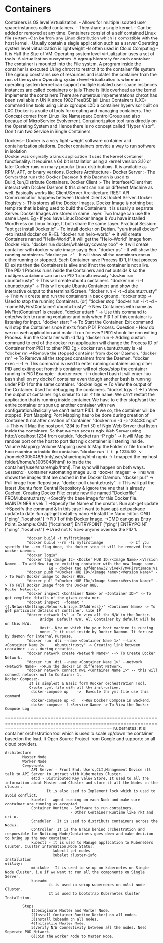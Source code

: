 # Containers
 Containers is OS level Virtualization.
    	- Allows for multiple isolated user space instances called containers.
    	- They share a single kernel.
    	- Can be added or removed at any time.
Containers consist of a self contained Linux file system
    	-Can be from any Linux distribution which is compatible with the host kernel.
    	-Usually contain a single application such as a server
Operating system level virtualization is lightweight
	-Is often used in Cloud Computing
	-It is Half the Size of VM.
Operating system level virtualization uses a set of tools
	-A virtualization subsystem
	-A cgroup hierarchy for each container
The container is mounted into the File system.
	A program inside the container is executed
	Using chroot to restrict it to the container file system
	The cgroup constrains use of resources and isolates the container from the rest of the system
Operating system level virtualization is where an operating system kernel can support multiple isolated user space instances
	Instances are called containers or jails
	There is little overhead as the kernel implements the containers
	There are numerous implementations
	chroot has been available in UNIX since 1982
	FreeBSD jail
	Linux Containers (LXC) command line tools using Linux cgroups
	LXD a container hypervisor built on LXC
	Docker is a suite of tools for creating and managing containers.
	The Concept comes from Linux like Namespace,Control Group and also because of MicroService Evolvement.
	Containerization tool runs directly on the Operating System and Hence there is no concept called "Hyper Visor".
	Don't run two Service in Single Containers.
	
Dockers:- 
         Docker is a very light-weight software container and containerization platform.
		Docker containers provide a way to run software in isolation			
			Docker was originally a Linux application
			It uses the kernel container functionality.
			It requires a 64 bit installation using a kernel version 3.10 or later
			Docker runs on many popular Linux distributions.
			It is available as RPM, APT, or binary versions.
		    Dockers Architecture:-
				Docker Server :- The Server that runs the Docker Daemon & this Daemon is used to Build,Run,Distribute Containers.
				Docker Client :- The Interface/Client that interact with Docker Daemon & this client can run on different Machine as well.
								  Basically works like Client/Server Architecture.
								  REST API Communication happens between Docket Client & Docket Server.
				Docker Registry :- This stores all the Docker Images. 
								   Docker Image is nothing but template that is being used to build the Containers.
								   It is usually a separate Server.
								   Docker Images are stored in same Layer.
									Two Image can use the same Layer.
									 Eg:- If you have Linux Docker Image & You have installed WordPress on Linux Image, It both share the same Layer.
			Practical Session:
			"apt get install Docker.io" - To install docker on Debian.
			"yum install docker" ->to install docker on RHEL
			"docker run hello-world" -> It will create Containers named "Hello-World". It will get the "Hello-World" Image from Docker Hub. 
			"docker run docker/whalesay cowsay 	boo" -> It will create container with docker whale image sayig Boo.
			"docker ps" - It will show the running containers.
			"docker ps -a" - It will show all the containers status either running or stopped.
				Each Container have Process ID 1, If that process ID exists then the Containers is alive and if not the container is not alive.
				The PID 1 Process runs inside the Containers and not outside & so the multiple containers can run on PID 1 simultaneously
			"docker run ubuntu:trusty" -> This will create ubuntu containers.
			"docker run -i -t ubuntu:trusty" -> This will create Ubuntu Containers and show the interactive output to the terminal/Screen.
			"docker run -i -t -d ubuntu:trusty" -> This will create and run the containers in back ground.
			"docker stop <Container ID> -> Used to stop the running Containers.
				(or) 
			"docker stop <Container Name>
			"docker run -i -t -d --name MyFirstContainer1 ubuntu:trusty" -> New Containers with name as MyFirstContainer1 is created.
			"docker attach 	<Container Name>" -> Use this command to enter/switch to running container and only when PID 1 of this container is listening for Input.
			"docker start <Container name>" -> To Start the Container.
											   Exit command will stop the Container since it exits from PID1 Process.
												Question:- How do we run web application and make it run for ever?
												PID1 should be non exiting Process.
												Run the Container with -d flag
			"docker run <container name> <any Custom comamnd> -> Adding custom command to end of the docker run application will change the Process ID of Container
																 from PID1 to other PID
																 Eg:- docker run ubuntu:trusty ls -al
            "docker rm <container name> ->Remove the stopped container from docker Daemon.
			"docker rm" -> To Remove all the stopped containers from the Daemon.
			"docker exec -i -t <Container Name> <Command> -> This command is used to enter running container using other PID and exiting out from this container
														     will not close/stop the container running in PID1
															 Example:-
															 docker exec -i -t docker1 bash 
																It will enter into bash shell on my docker1 container even though another
																bash is running under PID 1 for the same container.
			"docker logs <container name> -> To View the output of the Container. Used for debugging the containers.
			"docket logs -f <container name> ->To View the output of container logs similar to Tail -f file name. 
			 We can't restart the application that is running inside container. We have to either stop/start the entire container 
			 or spun up another container with new configuration.Basically we can't restart PID1. If we do, the container will be stopped.
			 Port Mapping: 
					Port Mapping has to be done during creation of Container & not after creation of Container.
					"docker run -d -p 1234:80 ngix" -> This will Map the host port 1234 to Port 80 of Ngix Web Server that listen inside the containers. 
												So that we can access ngix Web Server using http://localhost:1234 from outside.
					"docket run -P ngix" -> It will Map the random port on the host to port that ngix container is listening inside.
			 Volume Mapping:
					Volume Mapping used to Map the Folder or file from the host machine to inside the container.
					"docker run -i -t -p 1234:80 -v /home/e3005048/html:/user/share/ngix/html ngnix   -> I mapped the my host folder[/home/e3005048/html] to inside
						the container[/user/share/ngix/html].  The sync will happen on both ways.
Session5:-
 Container Automating Image Build
             "docker images" -> This will shows the images that are cached in the Docker Daemon.
			 "docker pull" -> Pull image from Repository.
			 "docker pull ubuntu:trusty" -> This will pull the latest Ubuntu from Central Repository & ignore the one that is already Cached.
		     Creating Docker File:
						create new file named "Dockerfile"   
						FROM ubuntu:trusty					 ->Specify the base image for this Docker file.
						MAINTAINER Vivek T					 ->Specify the Name of the creator.
						Run apt-get update					 ->Specify the command & In this case I want to have apt-get package update to date
						Run apt-get install -y nano          ->Install the Nano editor.
						CMD ["ping" ,"locahost"] 			 ->PID 1 of this Docker Image.
															 ->CMD can go as Entry Point.
																Example:
																	CMD ["localhost"]
																	ENTRYPOINT  ["ping"]
						ENTRYPOINT  ["ping" ,"locahost"]	 ->Used not to have anyone override the PID 1.
						
			  "docker build -t myfirstimage"
			  "docker build --rm -ti myfirstimage			 -> If you specify the --rm flag Once, the docker stop it will be removed from Docker Daemon.
			  "docker login"
			  "docker tag <Image ID> <Docker HUB ID>/<Image Name>:<Version Name> - To add New tag to existing container with the new Image name.
						Eg:- docker tag a3fdgnanw32 vivekT/MyFirstImage:V1
			  "docker push "<Docker HUB ID>/<Image Name>:<Version Name>" -> To Push Docker image to Docker HUB.
			  "docker pull "<Docker HUB ID>/<Image Name>:<Version Name>" -> To Pull Docker Image from the Docker HUB.
	Docker Network:-
	          "docker inspect <Container Name> or <Container ID>" -> To get complete details of the given container.
			  "docket inspect  -format "{{.NetworkSettings.Network.bridge.IPAddress}}' <Contianer Name> -> To get particular details of container. like IP
			  "docker network ls" -> To view all the N/W in the Docker. 
					Bridge: Default N/W. All Container by default will be on this N/W.
					Host:- N/w on which the your host machine is running.
					none:-It it used inside by Docker Daemon. It for use by daemon for internal Purpose.
			  "docker run -dti --name <Container Name 1>" --link <Container Name 2> 	ubuntu:trusty" -> Creating link between Container 1 & 2 during creation.	
			  "docker network create <Network Name>" --> To Create Docker Network.
			  "docker run -dti --name <Container Name 1>" --network <Network Name>  ->Run the docker in different Network.
			  "docker network connect nw1 <Container Name 1>" -- this will connect network nw1 to Container 1.
	Docker Compose:-
               It is simplest & Basic form Docker orchestration Tool.
			   Create .yml file with all the instruction.
				docker-compose up    ->  Execute the yml file use this command
				docker-compose up -d   ->Run Docker Compose in Backend.
				docker-compose -f <Service Name> -> To View the Docker-Compose Log

==================================================================================================================================================
Kubernetes:
			It is container orchestration tool which is used to scale up/down the container based on the load.
			It Open Source Project from Google and supporte on all cloud providers.
	
	Architecture
			Master Node
			Worker Node
			Compenents
				API Server - Front End. Users,CLI,Management Device all talk to API Server to intract with Kubernetes Cluster.
				etcd - Distributed Key value Store. It used to all the information about Master and Cluster and store it all the Nodes on the cluster.
					   It is also used to Implement lock which is used to avoid conflict.
				kubelet - Agent running on each Node and make sure container are running as excepted.
				Container Runtime - Software to run containers.
								  - Other Container Runtime like rkt and cri-o.
				Scheduler - It is used to distribute containers across the Nodes.
				Controller- It is the Brain behind orchestration and responsible for Noticing Node/Containers goes down and make decision to bring up the new container.
				kubectl - It is used to Manage application to Kubeneters Cluster. Cluster information,Node Status.
				          kubectl get nodes
						  kubelet cluster-info
	Installation	
	utility:-
				minikube - It is used to setup on kubernetes on Single Node Cluster. i.e if we want to run all the components on Single Server.
				kubeadm 
						It is used to setup Kubernetes on multi Node Cluster.
						It is used to bootstrap Kubernetes Cluster Installtion.
				
			Steps
				1)Desiginate Master and Worker Node.
				2)Install Container Runtime(Docker) on all nodes.
				3)Install kubeadm on all nodes.
				4)Initialize Master Node.
				5)Verify N/W Connectivity between all the nodes. Need Seperate POD Network.
				6)Join the worker Node to Master Node.
